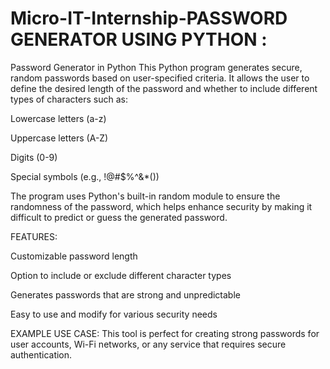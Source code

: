 # Micro-IT-Internship-PASSWORD GENERATOR USING PYTHON :

Password Generator in Python
This Python program generates secure, random passwords based on user-specified criteria. It allows the user to define the desired length of the password and whether to include different types of characters such as:

Lowercase letters (a-z)

Uppercase letters (A-Z)

Digits (0-9)

Special symbols (e.g., !@#$%^&*())

The program uses Python's built-in random module to ensure the randomness of the password, which helps enhance security by making it difficult to predict or guess the generated password.

FEATURES:

Customizable password length

Option to include or exclude different character types

Generates passwords that are strong and unpredictable

Easy to use and modify for various security needs

EXAMPLE USE CASE:
This tool is perfect for creating strong passwords for user accounts, Wi-Fi networks, or any service that requires secure authentication.
